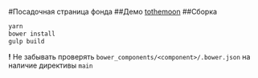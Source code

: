 #Посадочная страница фонда
##Демо
[tothemoon](http://fund.chtotonetak.ru)
##Cборка
```bash
yarn
bower install
gulp build
```
__!__ Не забывать проверять `bower_components/<component>/.bower.json` на наличие директивы `main`